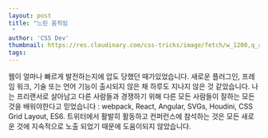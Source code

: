 ```yaml
---
layout: post
title: "느린 움직임
 "
author: 'CSS Dev'
thumbnail: https://res.cloudinary.com/css-tricks/image/fetch/w_1200,q_auto,f_auto/https://css-tricks.com/wp-content/uploads/2020/12/Screen-Shot-2020-12-16-at-8.44.34-AM.png
tags: 
---
```



웹이 얼마나 빠르게 발전하는지에 압도 당했던 때가있었습니다.
 새로운 플러그인, 프레임 워크, 기술 또는 언어 기능이 출시되지 않은 채 하루도 지나지 않은 것 같았습니다.
 나는 프리랜서로 살아남고 다른 사람들과 경쟁하기 위해 다른 모든 사람들이 잘하는 모든 것을 배워야한다고 믿었습니다 : webpack, React, Angular, SVGs, Houdini, CSS Grid Layout, ES6.
 트위터에서 활발히 활동하고 컨퍼런스에 참석하는 것은 모든 새로운 것에 지속적으로 노출 되었기 때문에 도움이되지 않았습니다.
 